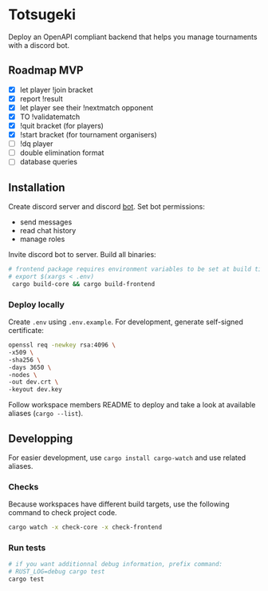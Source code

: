 # Totsugeki

Deploy an OpenAPI compliant backend that helps you manage tournaments with a
discord bot.

## Roadmap MVP

* [x] let player !join bracket
* [x] report !result
* [x] let player see their !nextmatch opponent
* [x] TO !validatematch
* [x] !quit bracket (for players)
* [x] !start bracket (for tournament organisers)
* [ ] !dq player
* [ ] double elimination format
* [ ] database queries

## Installation

Create discord server and discord [bot](https://discord.com/developers/). Set
bot permissions:

* send messages
* read chat history
* manage roles

Invite discord bot to server. Build all binaries:

```bash
# frontend package requires environment variables to be set at build time:
# export $(xargs < .env)
 cargo build-core && cargo build-frontend   
```

### Deploy locally

Create `.env` using `.env.example`. For development, generate self-signed
certificate:

```bash
openssl req -newkey rsa:4096 \
-x509 \
-sha256 \
-days 3650 \
-nodes \
-out dev.crt \
-keyout dev.key
```

Follow workspace members README to deploy and take a look at available
aliases (`cargo --list`).

## Developping

For easier development, use `cargo install cargo-watch` and use related
aliases.

### Checks

Because workspaces have different build targets, use the following command to
check project code.

```bash
cargo watch -x check-core -x check-frontend
```

### Run tests

```bash
# if you want additionnal debug information, prefix command:
# RUST_LOG=debug cargo test
cargo test
```
